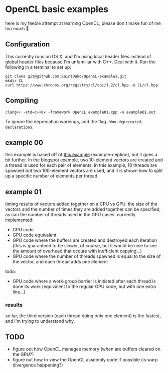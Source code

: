 # OpenCL basic examples
here is my feeble attempt at learning OpenCL, please don't make fun of me too much :hamburger:

## Configuration
This currently runs on OS X, and I'm using local header files instead of global header files because I'm unfamiliar with C++. Deal with it. Run the following in a terminal to set up:

```
git clone git@github.com:SaintDako/OpenCL-examples.git
mkdir CL
curl https://www.khronos.org/registry/cl/api/1.2/cl.hpp -o CL/cl.hpp
```

## Compiling

```
clang++ -std=c++0x -framework OpenCL example01.cpp -o example01.out
```

To ignore the deprecation warnings, add the flag `-Wno-deprecated-declarations`.

## example 00
this example is based off of [this example](simpleopencl.blogspot.ca/2013/06/tutorial-simple-start-with-opencl-and-c.html) (example-ception), but it goes a bit further. In the blogspot example, two 10-element vectors are created and a thread is used for each pair of elements. In this example, 10 threads are spawned but two 100-element vectors are used, and it is shown how to split up a specific number of elements per thread.

## example 01
timing results of vectors added together on a CPU vs GPU. the size of the vectors and the number of times they are added together can be specified, as can the number of threads used in the GPU cases. currently implemented:

- CPU code
- GPU code equivalent
- GPU code where the buffers are created and destroyed each iteration (this is guaranteed to be slower, of course, but it would be nice to see the amount of overhead that occurs with inefficient copying...)
- GPU code where the number of threads spawned is equal to the size of the vector, and each thread adds one element

todo:

- GPU code where a work-group barrier is initiated after each thread is done its work (equivalent to the regular GPU code, but with one extra line...)

### results
so far, the third version (each thread doing only one element) is the fastest, and I'm trying to understand why.

## TODO

- figure out how OpenCL manages memory (when are buffers cleared on the GPU?)
- figure out how to view the OpenCL assembly code if possible (is warp divergence happening?)

